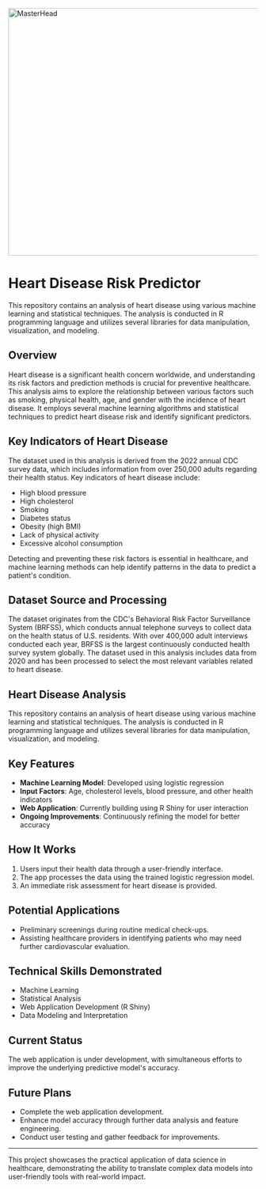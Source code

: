 <img src="https://i.pinimg.com/originals/be/91/28/be9128d7793328687beefe59b5062c0e.gif" alt="MasterHead" width="1000" height="500">

# Heart Disease Risk Predictor

This repository contains an analysis of heart disease using various machine learning and statistical techniques. The analysis is conducted in R programming language and utilizes several libraries for data manipulation, visualization, and modeling.

## Overview

Heart disease is a significant health concern worldwide, and understanding its risk factors and prediction methods is crucial for preventive healthcare. This analysis aims to explore the relationship between various factors such as smoking, physical health, age, and gender with the incidence of heart disease. It employs several machine learning algorithms and statistical techniques to predict heart disease risk and identify significant predictors.

## Key Indicators of Heart Disease

The dataset used in this analysis is derived from the 2022 annual CDC survey data, which includes information from over 250,000 adults regarding their health status. Key indicators of heart disease include:

- High blood pressure
- High cholesterol
- Smoking
- Diabetes status
- Obesity (high BMI)
- Lack of physical activity
- Excessive alcohol consumption

Detecting and preventing these risk factors is essential in healthcare, and machine learning methods can help identify patterns in the data to predict a patient's condition.

## Dataset Source and Processing

The dataset originates from the CDC's Behavioral Risk Factor Surveillance System (BRFSS), which conducts annual telephone surveys to collect data on the health status of U.S. residents. With over 400,000 adult interviews conducted each year, BRFSS is the largest continuously conducted health survey system globally. The dataset used in this analysis includes data from 2020 and has been processed to select the most relevant variables related to heart disease.

## Heart Disease Analysis

This repository contains an analysis of heart disease using various machine learning and statistical techniques. The analysis is conducted in R programming language and utilizes several libraries for data manipulation, visualization, and modeling.

## Key Features

- **Machine Learning Model**: Developed using logistic regression
- **Input Factors**: Age, cholesterol levels, blood pressure, and other health indicators
- **Web Application**: Currently building using R Shiny for user interaction
- **Ongoing Improvements**: Continuously refining the model for better accuracy

## How It Works

1. Users input their health data through a user-friendly interface.
2. The app processes the data using the trained logistic regression model.
3. An immediate risk assessment for heart disease is provided.

## Potential Applications

- Preliminary screenings during routine medical check-ups.
- Assisting healthcare providers in identifying patients who may need further cardiovascular evaluation.

## Technical Skills Demonstrated

- Machine Learning
- Statistical Analysis
- Web Application Development (R Shiny)
- Data Modeling and Interpretation

## Current Status

The web application is under development, with simultaneous efforts to improve the underlying predictive model's accuracy.

## Future Plans

- Complete the web application development.
- Enhance model accuracy through further data analysis and feature engineering.
- Conduct user testing and gather feedback for improvements.

---

This project showcases the practical application of data science in healthcare, demonstrating the ability to translate complex data models into user-friendly tools with real-world impact.
